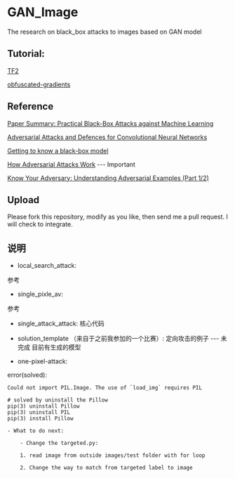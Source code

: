 # GAN_Image
The research on black_box attacks to images based on GAN model

## Tutorial:
[TF2](https://www.kaggle.com/vikramtiwari/tf2-tutorials-keras-save-and-restore-models/data)

[obfuscated-gradients](https://github.com/anishathalye/obfuscated-gradients)

## Reference

[Paper Summary: Practical Black-Box Attacks against Machine Learning](https://medium.com/@hyponymous/paper-summary-practical-black-box-attacks-against-machine-learning-9f0b3a58e956)

[Adversarial Attacks and Defences for Convolutional Neural Networks](https://medium.com/onfido-tech/adversarial-attacks-and-defences-for-convolutional-neural-networks-66915ece52e7)

[Getting to know a black-box model](https://towardsdatascience.com/getting-to-know-a-black-box-model-374e180589ce)

[How Adversarial Attacks Work](https://blog.ycombinator.com/how-adversarial-attacks-work/) --- Important

[Know Your Adversary: Understanding Adversarial Examples (Part 1/2)](https://towardsdatascience.com/know-your-adversary-understanding-adversarial-examples-part-1-2-63af4c2f5830)

## Upload
Please fork this repository, modify as you like, then send me a pull request. I will check to integrate.

## 说明

- local_search_attack:

参考

- single_pixle_av:

参考

- single_attack_attack:
核心代码

- solution_template （来自于之前我参加的一个比赛）:
定向攻击的例子 --- 未完成
目前有生成的模型

- one-pixel-attack:

error(solved):
```
Could not import PIL.Image. The use of `load_img` requires PIL

# solved by uninstall the Pillow
pip(3) uninstall Pillow
pip(3) uninstall PIL
pip(3) install Pillow

```


    - What to do next:

        - Change the targeted.py:

        1. read image from outside images/test folder with for loop

        2. Change the way to match from targeted label to image

